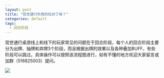 ```yaml
---
layout: post
title: "现世通行你真的玩对了嘛？"
categories: default
tags:
  - 回合阶段
---
```



现世通行桌游线上和线下的玩家常见的问题在于回合阶段，每个人的回合阶段主要分为出牌、抽牌和弃牌3个阶段，而且根据出牌的效果以及各种叠加BUFF，有些阶段可以跳过。具体操作可以按照该流程图进行，如有不懂的地方欢迎大家留言或加群（516825003）提问。


<img src="http://xstx.fun/static/image-bed/o3vl6ae3jligy6v.png"/>

